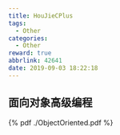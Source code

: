 ```yaml
---
title: HouJieCPlus
tags:
  - Other
categories:
  - Other
reward: true
abbrlink: 42641
date: 2019-09-03 18:22:18
---
```


## 面向对象高级编程



{% pdf ./ObjectOriented.pdf %}

